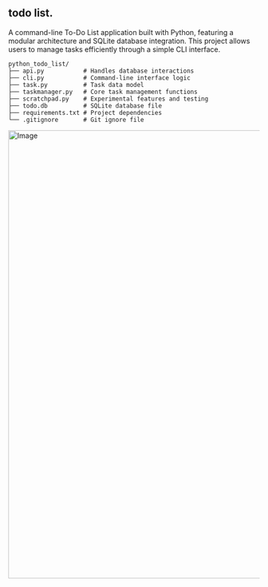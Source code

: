## todo list.

A command-line To-Do List application built with Python, featuring a modular architecture and SQLite database integration. This project allows users to manage tasks efficiently through a simple CLI interface.


```text
python_todo_list/
├── api.py           # Handles database interactions
├── cli.py           # Command-line interface logic
├── task.py          # Task data model
├── taskmanager.py   # Core task management functions
├── scratchpad.py    # Experimental features and testing
├── todo.db          # SQLite database file
├── requirements.txt # Project dependencies
└── .gitignore       # Git ignore file
```
<img width="899" alt="Image" src="https://github.com/user-attachments/assets/dc2ff38c-e272-4843-9c27-f190d1d16156" />

